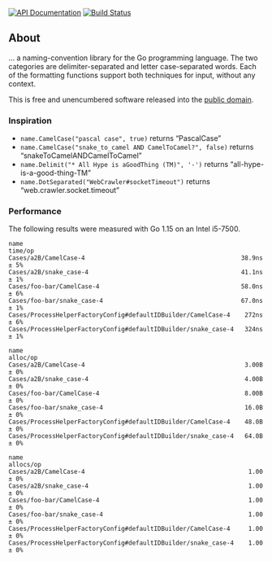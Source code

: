 [![API Documentation](https://godoc.org/github.com/pascaldekloe/name?status.svg)](https://godoc.org/github.com/pascaldekloe/name)
[![Build Status](https://github.com/pascaldekloe/name/actions/workflows/go.yml/badge.svg)](https://github.com/pascaldekloe/name/actions/workflows/go.yml)

## About

… a naming-convention library for the Go programming language.
The two categories are delimiter-separated and letter case-separated words.
Each of the formatting functions support both techniques for input, without
any context.

This is free and unencumbered software released into the
[public domain](http://creativecommons.org/publicdomain/zero/1.0).


### Inspiration

* `name.CamelCase("pascal case", true)` returns “PascalCase”
* `name.CamelCase("snake_to_camel AND CamelToCamel?", false)` returns “snakeToCamelANDCamelToCamel”
* `name.Delimit("* All Hype is aGoodThing (TM)", '-')` returns “all-hype-is-a-good-thing-TM”
* `name.DotSeparated("WebCrawler#socketTimeout")` returns “web.crawler.socket.timeout”


### Performance

The following results were measured with Go 1.15 on an Intel i5-7500.

```
name                                                            time/op
Cases/a2B/CamelCase-4                                           38.9ns ± 5%
Cases/a2B/snake_case-4                                          41.1ns ± 1%
Cases/foo-bar/CamelCase-4                                       58.0ns ± 6%
Cases/foo-bar/snake_case-4                                      67.0ns ± 1%
Cases/ProcessHelperFactoryConfig#defaultIDBuilder/CamelCase-4    272ns ± 6%
Cases/ProcessHelperFactoryConfig#defaultIDBuilder/snake_case-4   324ns ± 1%

name                                                            alloc/op
Cases/a2B/CamelCase-4                                            3.00B ± 0%
Cases/a2B/snake_case-4                                           4.00B ± 0%
Cases/foo-bar/CamelCase-4                                        8.00B ± 0%
Cases/foo-bar/snake_case-4                                       16.0B ± 0%
Cases/ProcessHelperFactoryConfig#defaultIDBuilder/CamelCase-4    48.0B ± 0%
Cases/ProcessHelperFactoryConfig#defaultIDBuilder/snake_case-4   64.0B ± 0%

name                                                            allocs/op
Cases/a2B/CamelCase-4                                             1.00 ± 0%
Cases/a2B/snake_case-4                                            1.00 ± 0%
Cases/foo-bar/CamelCase-4                                         1.00 ± 0%
Cases/foo-bar/snake_case-4                                        1.00 ± 0%
Cases/ProcessHelperFactoryConfig#defaultIDBuilder/CamelCase-4     1.00 ± 0%
Cases/ProcessHelperFactoryConfig#defaultIDBuilder/snake_case-4    1.00 ± 0%
```
